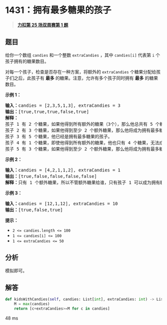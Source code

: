 # 1431：拥有最多糖果的孩子


> <u>**[力扣第 25 场双周赛第 1 题](https://leetcode.cn/problems/kids-with-the-greatest-number-of-candies/)**</u>

## 题目

<p>给你一个数组 <code>candies</code> 和一个整数 <code>extraCandies</code> ，其中 <code>candies[i]</code> 代表第 <code>i</code> 个孩子拥有的糖果数目。</p>

<p>对每一个孩子，检查是否存在一种方案，将额外的 <code>extraCandies</code> 个糖果分配给孩子们之后，此孩子有 <strong>最多</strong> 的糖果。注意，允许有多个孩子同时拥有 <strong>最多</strong> 的糖果数目。</p>



<p><strong>示例 1：</strong></p>

<pre><strong>输入：</strong>candies = [2,3,5,1,3], extraCandies = 3
<strong>输出：</strong>[true,true,true,false,true]
<strong>解释：</strong>
孩子 1 有 2 个糖果，如果他得到所有额外的糖果（3个），那么他总共有 5 个糖果，他将成为拥有最多糖果的孩子。
孩子 2 有 3 个糖果，如果他得到至少 2 个额外糖果，那么他将成为拥有最多糖果的孩子。
孩子 3 有 5 个糖果，他已经是拥有最多糖果的孩子。
孩子 4 有 1 个糖果，即使他得到所有额外的糖果，他也只有 4 个糖果，无法成为拥有糖果最多的孩子。
孩子 5 有 3 个糖果，如果他得到至少 2 个额外糖果，那么他将成为拥有最多糖果的孩子。
</pre>

<p><strong>示例 2：</strong></p>

<pre><strong>输入：</strong>candies = [4,2,1,1,2], extraCandies = 1
<strong>输出：</strong>[true,false,false,false,false]
<strong>解释：</strong>只有 1 个额外糖果，所以不管额外糖果给谁，只有孩子 1 可以成为拥有糖果最多的孩子。
</pre>

<p><strong>示例 3：</strong></p>

<pre><strong>输入：</strong>candies = [12,1,12], extraCandies = 10
<strong>输出：</strong>[true,false,true]
</pre>



<p><strong>提示：</strong></p>

<ul>
<li><code>2 &lt;= candies.length &lt;= 100</code></li>
<li><code>1 &lt;= candies[i] &lt;= 100</code></li>
<li><code>1 &lt;= extraCandies &lt;= 50</code></li>
</ul>


## 分析

模拟即可。

## 解答


```python
def kidsWithCandies(self, candies: List[int], extraCandies: int) -> List[bool]:
	M = max(candies)
	return [c+extraCandies>=M for c in candies]
```
48 ms
